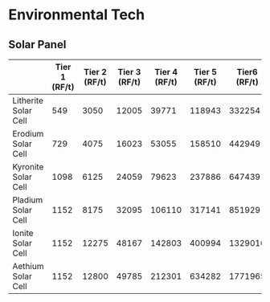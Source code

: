 # Environmental Tech

## Solar Panel

|   |Tier 1 (RF/t)|Tier 2 (RF/t)|Tier 3 (RF/t)|Tier 4 (RF/t)|Tier 5 (RF/t)|Tier6 (RF/t)|
|---|---|---|---|---|---|---|
|Litherite Solar Cell|549|3050|12005|39771|118943|332254|
|Erodium Solar Cell|729|4075|16023|53055|158510|442949|
|Kyronite Solar Cell|1098|6125|24059|79623|237886|647439|
|Pladium Solar Cell|1152|8175|32095|106110|317141|851929|
|Ionite Solar Cell|1152|12275|48167|142803|400994|1329016|
|Aethium Solar Cell|1152|12800|49785|212301|634282|1771965|
